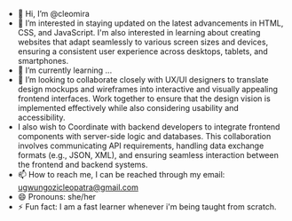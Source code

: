 - 👋 Hi, I’m @cleomira
- 👀 I’m interested in staying updated on the latest advancements in HTML, CSS, and JavaScript. I'm also interested in learning about creating websites that adapt seamlessly to various screen sizes and devices, ensuring a consistent user experience across desktops, tablets, and smartphones. 
- 🌱 I’m currently learning ...
- 💞️ I’m looking to collaborate closely with UX/UI designers to translate design mockups and wireframes into interactive and visually appealing frontend interfaces. Work together to ensure that the design vision is implemented effectively while also considering usability and accessibility.
- I also wish to Coordinate with backend developers to integrate frontend components with server-side logic and databases. This collaboration involves communicating API requirements, handling data exchange formats (e.g., JSON, XML), and ensuring seamless interaction between the frontend and backend systems.
- 📫 How to reach me, I can be reached through my email: ugwungozicleopatra@gmail.com
- 😄 Pronouns: she/her
- ⚡ Fun fact: I am a fast learner whenever i'm being taught from scratch.

<!---
cleomira/cleomira is a ✨ special ✨ repository because its `README.md` (this file) appears on your GitHub profile.
You can click the Preview link to take a look at your changes.
--->
